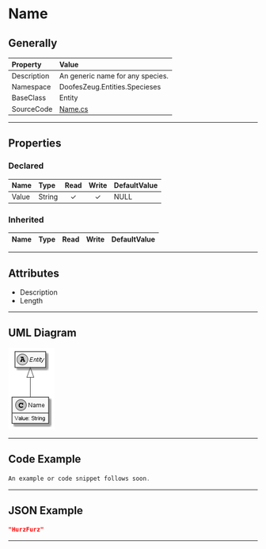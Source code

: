 ﻿# Name

## Generally

|Property|Value|
|:-|:-|
|Description|An generic name for any species.|
|Namespace|DoofesZeug.Entities.Specieses|
|BaseClass|Entity|
|SourceCode|[Name.cs](../../../../DoofesZeug.Library/Src/Entities/Specieses/Name.cs)|

---

## Properties

### Declared

|Name|Type|Read|Write|DefaultValue|
|:---|:---|:--:|:---:|:-----------|
|Value|String|&#x2713;|&#x2713;|NULL|

### Inherited

|Name|Type|Read|Write|DefaultValue|
|:---|:---|:--:|:---:|:-----------|

---

## Attributes

- Description
- Length

---

## UML Diagram

![Name.png](./Name.png "Name")

---

## Code Example

```cs
An example or code snippet follows soon.
```

---

## JSON Example

```json
"HurzFurz"
```

---

